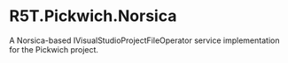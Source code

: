 # R5T.Pickwich.Norsica
A Norsica-based IVisualStudioProjectFileOperator service implementation for the Pickwich project.
